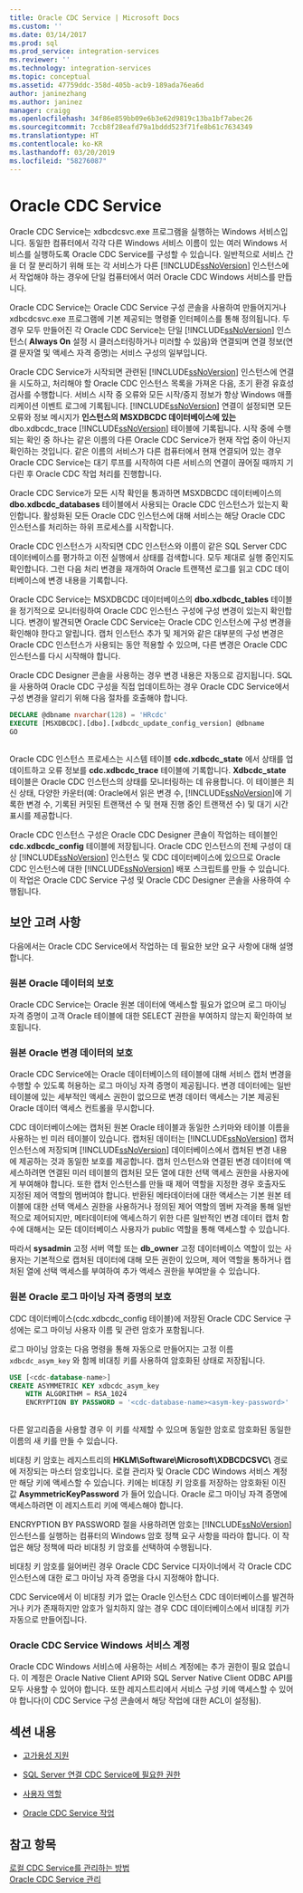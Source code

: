 ```yaml
---
title: Oracle CDC Service | Microsoft Docs
ms.custom: ''
ms.date: 03/14/2017
ms.prod: sql
ms.prod_service: integration-services
ms.reviewer: ''
ms.technology: integration-services
ms.topic: conceptual
ms.assetid: 47759ddc-358d-405b-acb9-189ada76ea6d
author: janinezhang
ms.author: janinez
manager: craigg
ms.openlocfilehash: 34f86e859bb09e6b3e62d9819c13ba1bf7abec26
ms.sourcegitcommit: 7ccb8f28eafd79a1bddd523f71fe8b61c7634349
ms.translationtype: HT
ms.contentlocale: ko-KR
ms.lasthandoff: 03/20/2019
ms.locfileid: "58276087"
---
```

# <a name="the-oracle-cdc-service"></a>Oracle CDC Service
  Oracle CDC Service는 xdbcdcsvc.exe 프로그램을 실행하는 Windows 서비스입니다. 동일한 컴퓨터에서 각각 다른 Windows 서비스 이름이 있는 여러 Windows 서비스를 실행하도록 Oracle CDC Service를 구성할 수 있습니다. 일반적으로 서비스 간을 더 잘 분리하기 위해 또는 각 서비스가 다른 [!INCLUDE[ssNoVersion](../../includes/ssnoversion-md.md)] 인스턴스에서 작업해야 하는 경우에 단일 컴퓨터에서 여러 Oracle CDC Windows 서비스를 만듭니다.  
  
 Oracle CDC Service는 Oracle CDC Service 구성 콘솔을 사용하여 만들어지거나 xdbcdcsvc.exe 프로그램에 기본 제공되는 명령줄 인터페이스를 통해 정의됩니다. 두 경우 모두 만들어진 각 Oracle CDC Service는 단일 [!INCLUDE[ssNoVersion](../../includes/ssnoversion-md.md)] 인스턴스( **Always On** 설정 시 클러스터링하거나 미러할 수 있음)와 연결되며 연결 정보(연결 문자열 및 액세스 자격 증명)는 서비스 구성의 일부입니다.  
  
 Oracle CDC Service가 시작되면 관련된 [!INCLUDE[ssNoVersion](../../includes/ssnoversion-md.md)] 인스턴스에 연결을 시도하고, 처리해야 할 Oracle CDC 인스턴스 목록을 가져온 다음, 초기 환경 유효성 검사를 수행합니다. 서비스 시작 중 오류와 모든 시작/중지 정보가 항상 Windows 애플리케이션 이벤트 로그에 기록됩니다. [!INCLUDE[ssNoVersion](../../includes/ssnoversion-md.md)] 연결이 설정되면 모든 오류와 정보 메시지가 **인스턴스의 MSXDBCDC 데이터베이스에 있는** dbo.xdbcdc_trace [!INCLUDE[ssNoVersion](../../includes/ssnoversion-md.md)] 테이블에 기록됩니다. 시작 중에 수행되는 확인 중 하나는 같은 이름의 다른 Oracle CDC Service가 현재 작업 중이 아닌지 확인하는 것입니다. 같은 이름의 서비스가 다른 컴퓨터에서 현재 연결되어 있는 경우 Oracle CDC Service는 대기 루프를 시작하여 다른 서비스의 연결이 끊어질 때까지 기다린 후 Oracle CDC 작업 처리를 진행합니다.  
  
 Oracle CDC Service가 모든 시작 확인을 통과하면 MSXDBCDC 데이터베이스의 **dbo.xdbcdc_databases** 테이블에서 사용되는 Oracle CDC 인스턴스가 있는지 확인합니다. 활성화된 모든 Oracle CDC 인스턴스에 대해 서비스는 해당 Oracle CDC 인스턴스를 처리하는 하위 프로세스를 시작합니다.  
  
 Oracle CDC 인스턴스가 시작되면 CDC 인스턴스와 이름이 같은 SQL Server CDC 데이터베이스를 평가하고 이전 실행에서 상태를 검색합니다. 모두 제대로 실행 중인지도 확인합니다. 그런 다음 처리 변경을 재개하여 Oracle 트랜잭션 로그를 읽고 CDC 데이터베이스에 변경 내용을 기록합니다.  
  
 Oracle CDC Service는 MSXDBCDC 데이터베이스의 **dbo.xdbcdc_tables** 테이블을 정기적으로 모니터링하여 Oracle CDC 인스턴스 구성에 구성 변경이 있는지 확인합니다. 변경이 발견되면 Oracle CDC Service는 Oracle CDC 인스턴스에 구성 변경을 확인해야 한다고 알립니다. 캡처 인스턴스 추가 및 제거와 같은 대부분의 구성 변경은 Oracle CDC 인스턴스가 사용되는 동안 적용할 수 있으며, 다른 변경은 Oracle CDC 인스턴스를 다시 시작해야 합니다.  
  
 Oracle CDC Designer 콘솔을 사용하는 경우 변경 내용은 자동으로 감지됩니다. SQL을 사용하여 Oracle CDC 구성을 직접 업데이트하는 경우 Oracle CDC Service에서 구성 변경을 알리기 위해 다음 절차를 호출해야 합니다.  
  
```sql
DECLARE @dbname nvarchar(128) = 'HRcdc'  
EXECUTE [MSXDBCDC].[dbo].[xdbcdc_update_config_version] @dbname  
GO  
  
```  
  
 Oracle CDC 인스턴스 프로세스는 시스템 테이블 **cdc.xdbcdc_state** 에서 상태를 업데이트하고 오류 정보를 **cdc.xdbcdc_trace** 테이블에 기록합니다. **Xdbcdc_state** 테이블은 Oracle CDC 인스턴스의 상태를 모니터링하는 데 유용합니다. 이 테이블은 최신 상태, 다양한 카운터(예: Oracle에서 읽은 변경 수, [!INCLUDE[ssNoVersion](../../includes/ssnoversion-md.md)]에 기록한 변경 수, 기록된 커밋된 트랜잭션 수 및 현재 진행 중인 트랜잭션 수) 및 대기 시간 표시를 제공합니다.  
  
 Oracle CDC 인스턴스 구성은 Oracle CDC Designer 콘솔이 작업하는 테이블인 **cdc.xdbcdc_config** 테이블에 저장됩니다. Oracle CDC 인스턴스의 전체 구성이 대상 [!INCLUDE[ssNoVersion](../../includes/ssnoversion-md.md)] 인스턴스 및 CDC 데이터베이스에 있으므로 Oracle CDC 인스턴스에 대한 [!INCLUDE[ssNoVersion](../../includes/ssnoversion-md.md)] 배포 스크립트를 만들 수 있습니다. 이 작업은 Oracle CDC Service 구성 및 Oracle CDC Designer 콘솔을 사용하여 수행됩니다.  
  
## <a name="security-considerations"></a>보안 고려 사항  
 다음에서는 Oracle CDC Service에서 작업하는 데 필요한 보안 요구 사항에 대해 설명합니다.  
  
### <a name="protection-of-source-oracle-data"></a>원본 Oracle 데이터의 보호  
 Oracle CDC Service는 Oracle 원본 데이터에 액세스할 필요가 없으며 로그 마이닝 자격 증명이 고객 Oracle 테이블에 대한 SELECT 권한을 부여하지 않는지 확인하여 보호됩니다.  
  
### <a name="protection-of-source-oracle-change-data"></a>원본 Oracle 변경 데이터의 보호  
 Oracle CDC Service에는 Oracle 데이터베이스의 테이블에 대해 서비스 캡처 변경을 수행할 수 있도록 허용하는 로그 마이닝 자격 증명이 제공됩니다. 변경 데이터에는 일반 테이블에 있는 세부적인 액세스 권한이 없으므로 변경 데이터 액세스는 기본 제공된 Oracle 데이터 액세스 컨트롤을 무시합니다.  
  
 CDC 데이터베이스에는 캡처된 원본 Oracle 테이블과 동일한 스키마와 테이블 이름을 사용하는 빈 미러 테이블이 있습니다. 캡처된 데이터는 [!INCLUDE[ssNoVersion](../../includes/ssnoversion-md.md)] 캡처 인스턴스에 저장되며 [!INCLUDE[ssNoVersion](../../includes/ssnoversion-md.md)] 데이터베이스에서 캡처된 변경 내용에 제공하는 것과 동일한 보호를 제공합니다. 캡처 인스턴스와 연결된 변경 데이터에 액세스하려면 연결된 미러 테이블의 캡처된 모든 열에 대한 선택 액세스 권한을 사용자에게 부여해야 합니다. 또한 캡처 인스턴스를 만들 때 제어 역할을 지정한 경우 호출자도 지정된 제어 역할의 멤버여야 합니다. 반환된 메타데이터에 대한 액세스는 기본 원본 테이블에 대한 선택 액세스 권한을 사용하거나 정의된 제어 역할의 멤버 자격을 통해 일반적으로 제어되지만, 메타데이터에 액세스하기 위한 다른 일반적인 변경 데이터 캡처 함수에 대해서는 모든 데이터베이스 사용자가 public 역할을 통해 액세스할 수 있습니다.  
  
 따라서 **sysadmin** 고정 서버 역할 또는 **db_owner** 고정 데이터베이스 역할이 있는 사용자는 기본적으로 캡처된 데이터에 대해 모든 권한이 있으며, 제어 역할을 통하거나 캡처된 열에 선택 액세스를 부여하여 추가 액세스 권한을 부여받을 수 있습니다.  
  
### <a name="protection-of-source-oracle-log-mining-credentials"></a>원본 Oracle 로그 마이닝 자격 증명의 보호  
 CDC 데이터베이스(cdc.xdbcdc_config 테이블)에 저장된 Oracle CDC Service 구성에는 로그 마이닝 사용자 이름 및 관련 암호가 포함됩니다.  
  
 로그 마이닝 암호는 다음 명령을 통해 자동으로 만들어지는 고정 이름 `xdbcdc_asym_key` 와 함께 비대칭 키를 사용하여 암호화된 상태로 저장됩니다.  
  
```sql
USE [<cdc-database-name>]  
CREATE ASYMMETRIC KEY xdbcdc_asym_key  
    WITH ALGORITHM = RSA_1024  
    ENCRYPTION BY PASSWORD = '<cdc-database-name><asym-key-password>'  
  
```  
  
 다른 알고리즘을 사용할 경우 이 키를 삭제할 수 있으며 동일한 암호로 암호화된 동일한 이름의 새 키를 만들 수 있습니다.  
  
 비대칭 키 암호는 레지스트리의 **HKLM\Software\Microsoft\XDBCDCSVC\\<service-name>** 경로에 저장되는 마스터 암호입니다. 로컬 관리자 및 Oracle CDC Windows 서비스 계정만 해당 키에 액세스할 수 있습니다. 키에는 비대칭 키 암호를 저장하는 암호화된 이진 값 **AsymmetricKeyPassword** 가 들어 있습니다. Oracle 로그 마이닝 자격 증명에 액세스하려면 이 레지스트리 키에 액세스해야 합니다.  
  
 ENCRYPTION BY PASSWORD 절을 사용하려면 암호는 [!INCLUDE[ssNoVersion](../../includes/ssnoversion-md.md)] 인스턴스를 실행하는 컴퓨터의 Windows 암호 정책 요구 사항을 따라야 합니다. 이 작업은 해당 정책에 따라 비대칭 키 암호를 선택하여 수행됩니다.  
  
 비대칭 키 암호를 잃어버린 경우 Oracle CDC Service 디자이너에서 각 Oracle CDC 인스턴스에 대한 로그 마이닝 자격 증명을 다시 지정해야 합니다.  
  
 CDC Service에서 이 비대칭 키가 없는 Oracle 인스턴스 CDC 데이터베이스를 발견하거나 키가 존재하지만 암호가 일치하지 않는 경우 CDC 데이터베이스에서 비대칭 키가 자동으로 만들어집니다.  
  
### <a name="oracle-cdc-service-windows-service-account"></a>Oracle CDC Service Windows 서비스 계정  
 Oracle CDC Windows 서비스에 사용하는 서비스 계정에는 추가 권한이 필요 없습니다. 이 계정은 Oracle Native Client API와 SQL Server Native Client ODBC API를 모두 사용할 수 있어야 합니다. 또한 레지스트리에서 서비스 구성 키에 액세스할 수 있어야 합니다(이 CDC Service 구성 콘솔에서 해당 작업에 대한 ACL이 설정됨).  
  
## <a name="in-this-section"></a>섹션 내용  
  
-   [고가용성 지원](../../integration-services/change-data-capture/high-availability-support.md)  
  
-   [SQL Server 연결 CDC Service에 필요한 권한](../../integration-services/change-data-capture/sql-server-connection-required-permissions-for-the-cdc-service.md)  
  
-   [사용자 역할](../../integration-services/change-data-capture/user-roles.md)  
  
-   [Oracle CDC Service 작업](../../integration-services/change-data-capture/working-with-the-oracle-cdc-service.md)  
  
## <a name="see-also"></a>참고 항목  
 [로컬 CDC Service를 관리하는 방법](../../integration-services/change-data-capture/how-to-manage-a-local-cdc-service.md)   
 [Oracle CDC Service 관리](../../integration-services/change-data-capture/manage-an-oracle-cdc-service.md)  
  
  
